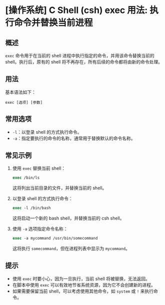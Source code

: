 # [操作系统] C Shell (csh) exec 用法: 执行命令并替换当前进程

## 概述
`exec` 命令用于在当前的 shell 进程中执行指定的命令，并用该命令替换当前的 shell。执行后，原有的 shell 将不再存在，所有后续的命令都将由新的命令处理。

## 用法
基本语法如下：
```
exec [选项] [参数]
```

## 常用选项
- `-l`：以登录 shell 的方式执行命令。
- `-a`：指定要执行的命令的名称，通常用于替换默认的命令名称。

## 常见示例
1. 使用 `exec` 替换当前 shell：
   ```csh
   exec /bin/ls
   ```
   这将列出当前目录的文件，并替换当前的 shell。

2. 以登录 shell 的方式执行命令：
   ```csh
   exec -l /bin/bash
   ```
   这将启动一个新的 bash shell，并替换当前的 csh shell。

3. 使用 `-a` 选项指定命令名称：
   ```csh
   exec -a mycommand /usr/bin/somecommand
   ```
   这将执行 `somecommand`，但在进程列表中显示为 `mycommand`。

## 提示
- 使用 `exec` 时要小心，因为一旦执行，当前 shell 将被替换，无法返回。
- 在脚本中使用 `exec` 可以有效地节省系统资源，因为它不会创建新的进程。
- 如果需要保留当前 shell，可以考虑使用其他命令，如 `system` 或 `!` 来执行命令。